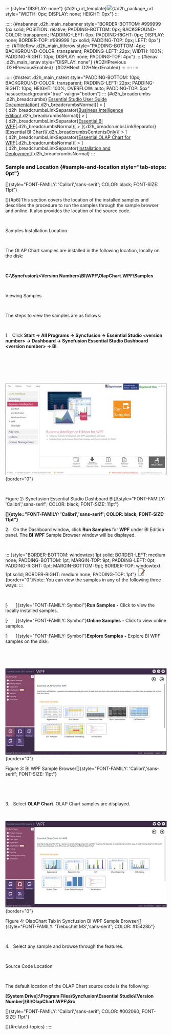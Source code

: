 ::: {style="DISPLAY: none"}
[](ms-xhelp:///?Id=d2h_url_template){#d2h_url_template}![](!package_url!){#d2h_package_url style="WIDTH: 0px; DISPLAY: none; HEIGHT: 0px"}
:::

::::: {#nsbanner .d2h_main_nsbanner style="BORDER-BOTTOM: #999999 1px solid; POSITION: relative; PADDING-BOTTOM: 0px; BACKGROUND-COLOR: transparent; PADDING-LEFT: 0px; PADDING-RIGHT: 0px; DISPLAY: none; BORDER-TOP: #999999 1px solid; PADDING-TOP: 0px; LEFT: 0px"}
:::: {#TitleRow .d2h_main_titlerow style="PADDING-BOTTOM: 4px; BACKGROUND-COLOR: transparent; PADDING-LEFT: 22px; WIDTH: 100%; PADDING-RIGHT: 10px; DISPLAY: none; PADDING-TOP: 4px"}
::: {#ienav .d2h_main_ienav style="DISPLAY: none"}
[](ms-xhelp:///?Id=e890d5e0-d4e0-4fb6-bfdb-dac8d606ecbe){#D2HPrevious .D2HPreviousEnabled}  [](ms-xhelp:///?Id=7457f306-a392-44ef-9c92-61359ab50ebf){#D2HNext .D2HNextEnabled}
:::
::::
:::::

::::: {#nstext .d2h_main_nstext style="PADDING-BOTTOM: 10px; BACKGROUND-COLOR: transparent; PADDING-LEFT: 22px; PADDING-RIGHT: 10px; HEIGHT: 100%; OVERFLOW: auto; PADDING-TOP: 5px" hasuserbackground="true" valign="bottom"}
::: {#d2h_breadcrumbs .d2h_breadcrumbs}
[Essential Studio User Guide Documentation](ms-xhelp:///?Id=12457748-09e3-4d74-a240-8e049cedf030){.d2h_breadcrumbsNormal}[ \> ]{.d2h_breadcrumbsLinkSeparator}[Business Intelligence Edition](ms-xhelp:///?Id=fdf33dd8-62b2-47b9-ad7b-fc50e590bca5){.d2h_breadcrumbsNormal}[ \> ]{.d2h_breadcrumbsLinkSeparator}[Essential BI WPF](ms-xhelp:///?Id=41e3d586-d922-4a01-8272-679fe4ae7343){.d2h_breadcrumbsNormal}[ \> ]{.d2h_breadcrumbsLinkSeparator}[Essential BI Chart]{.d2h_breadcrumbsContentsOnly}[ \> ]{.d2h_breadcrumbsLinkSeparator}[Essential OLAP Chart for WPF](ms-xhelp:///?Id=4d89e52f-a14a-4da7-a710-b908bfbede08){.d2h_breadcrumbsNormal}[ \> ]{.d2h_breadcrumbsLinkSeparator}[Installation and Deployment](ms-xhelp:///?Id=9d4badb5-c4c4-47ec-84a9-b3a01af9dc6a){.d2h_breadcrumbsNormal}
:::

### Sample and Location {#sample-and-location style="tab-stops: 0pt"}

[]{style="FONT-FAMILY: 'Calibri','sans-serif'; COLOR: black; FONT-SIZE: 11pt"} 

[]{#p6}This section covers the location of the installed samples and describes the procedure to run the samples through the sample browser and online. It also provides the location of the source code.

 

Samples Installation Location

 

The OLAP Chart samples are installed in the following location, locally on the disk:

 

**C:\\Syncfusion\\\<Version Number\>\\BI\\WPF\\OlapChart.WPF\\Samples**

 

Viewing Samples

 

The steps to view the samples are as follows:

 

1.   Click **Start -\> All Programs -\> Syncfusion -\> Essential Studio \<version number\> -\> Dashboard -\> Syncfusion Essential Studio Dashboard \<version number\> -\> BI**.

 

 

 

![Description: D:\\BI_WPF.png](ImagesExt/image37_4.jpg){border="0"}

 

Figure 2: Syncfusion Essential Studio Dashboard BI[]{style="FONT-FAMILY: 'Calibri','sans-serif'; COLOR: black; FONT-SIZE: 11pt"}

**[]{style="FONT-FAMILY: 'Calibri','sans-serif'; COLOR: black; FONT-SIZE: 11pt"}** 

2.   On the Dashboard window, click **Run Samples** for **WPF** under BI Edition panel. The **BI** **WPF** Sample Browser window will be displayed.

 

::: {style="BORDER-BOTTOM: windowtext 1pt solid; BORDER-LEFT: medium none; PADDING-BOTTOM: 1pt; MARGIN-TOP: 9pt; PADDING-LEFT: 0pt; PADDING-RIGHT: 0pt; MARGIN-BOTTOM: 9pt; BORDER-TOP: windowtext 1pt solid; BORDER-RIGHT: medium none; PADDING-TOP: 1pt"}
![](ImagesExt/image37_1.jpg){border="0"}Note: You can view the samples in any of the following three ways:
:::

 

[·      ]{style="FONT-FAMILY: Symbol"}**Run Samples** **-** Click to view the locally installed samples.

[·      ]{style="FONT-FAMILY: Symbol"}**Online Samples** **-** Click to view online samples.

[·      ]{style="FONT-FAMILY: Symbol"}**Explore Samples** **-** Explore BI WPF samples on the disk.

 

 

![Description: D:\\OlapGrid_WPF.png](ImagesExt/image37_5.jpg){border="0"}

Figure 3: BI WPF Sample Browser[]{style="FONT-FAMILY: 'Calibri','sans-serif'; FONT-SIZE: 11pt"}

 

 

3.   Select **OLAP Chart**. OLAP Chart samples are displayed.

 

![Description: D:\\OlapChart_WPF.png](ImagesExt/image37_6.jpg){border="0"}

Figure 4: OlapChart Tab in Syncfusion BI WPF Sample Browser[]{style="FONT-FAMILY: 'Trebuchet MS','sans-serif'; COLOR: #15428b"}

 

4.   Select any sample and browse through the features.

 

Source Code Location

 

The default location of the OLAP Chart source code is the following:

**\[System Drive\]:\\Program Files\\Syncfusion\\Essential Studio\\\[Version Number\]\\BI\\OlapChart.WPF\\Src**

[]{style="FONT-FAMILY: 'Calibri','sans-serif'; COLOR: #002060; FONT-SIZE: 11pt"} 

[]{#related-topics}
:::::
